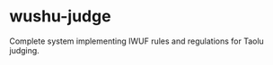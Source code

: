 wushu-judge
===========

Complete system implementing IWUF rules and regulations for Taolu judging.
